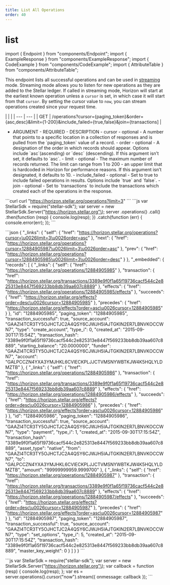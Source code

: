 ```yaml
---
title: List All Operations
order: 40
---
```


# list

import { Endpoint } from "components/Endpoint"; import { ExampleResponse } from "components/ExampleResponse"; import { CodeExample } from "components/CodeExample"; import { AttributeTable } from "components/AttributeTable";

This endpoint lists all successful operations and can be used in [streaming](../../introduction/streaming.md) mode. Streaming mode allows you to listen for new operations as they are added to the Stellar ledger. If called in streaming mode, Horizon will start at the earliest known operation unless a `cursor` is set, in which case it will start from that `cursor`. By setting the cursor value to `now`, you can stream operations created since your request time.

 \| \| \| \| --- \| --- \| \| GET \| /operations?cursor={paging\_token}&order={asc,desc}&limit={1-200}&include\_failed={true,false}&join={transactions\] \|

 - ARGUMENT - REQUIRED - DESCRIPTION - cursor - optional - A number that points to a specific location in a collection of responses and is pulled from the \`paging\_token\` value of a record. - order - optional - A designation of the order in which records should appear. Options include \`asc\`\(ascending\) or \`desc\` \(descending\). If this argument isn’t set, it defaults to \`asc\`. - limit - optional - The maximum number of records returned. The limit can range from 1 to 200 - an upper limit that is hardcoded in Horizon for performance reasons. If this argument isn’t designated, it defaults to 10. - include\_failed - optional - Set to true to include failed operations in results. Options include \`true\` and \`false\`. - join - optional - Set to \`transactions\` to include the transactions which created each of the operations in the response.

 \`\`\`curl curl "https://horizon.stellar.org/operations?limit=3" \`\`\` \`\`\`js var StellarSdk = require\("stellar-sdk"\); var server = new StellarSdk.Server\("https://horizon.stellar.org"\); server .operations\(\) .call\(\) .then\(function \(resp\) { console.log\(resp\); }\) .catch\(function \(err\) { console.error\(err\); }\); \`\`\`

 \`\`\`json { "\_links": { "self": { "href": "https://horizon.stellar.org/operations?cursor=\u0026limit=3\u0026order=asc" }, "next": { "href": "https://horizon.stellar.org/operations?cursor=12884905987\u0026limit=3\u0026order=asc" }, "prev": { "href": "https://horizon.stellar.org/operations?cursor=12884905985\u0026limit=3\u0026order=desc" } }, "\_embedded": { "records": \[ { "\_links": { "self": { "href": "https://horizon.stellar.org/operations/12884905985" }, "transaction": { "href": "https://horizon.stellar.org/transactions/3389e9f0f1a65f19736cacf544c2e825313e8447f569233bb8db39aa607c8889" }, "effects": { "href": "https://horizon.stellar.org/operations/12884905985/effects" }, "succeeds": { "href": "https://horizon.stellar.org/effects?order=desc\u0026cursor=12884905985" }, "precedes": { "href": "https://horizon.stellar.org/effects?order=asc\u0026cursor=12884905985" } }, "id": "12884905985", "paging\_token": "12884905985", "transaction\_successful": true, "source\_account": "GAAZI4TCR3TY5OJHCTJC2A4QSY6CJWJH5IAJTGKIN2ER7LBNVKOCCWN7", "type": "create\_account", "type\_i": 0, "created\_at": "2015-09-30T17:15:54Z", "transaction\_hash": "3389e9f0f1a65f19736cacf544c2e825313e8447f569233bb8db39aa607c8889", "starting\_balance": "20.0000000", "funder": "GAAZI4TCR3TY5OJHCTJC2A4QSY6CJWJH5IAJTGKIN2ER7LBNVKOCCWN7", "account": "GALPCCZN4YXA3YMJHKL6CVIECKPLJJCTVMSNYWBTKJW4K5HQLYLDMZTB" }, { "\_links": { "self": { "href": "https://horizon.stellar.org/operations/12884905986" }, "transaction": { "href": "https://horizon.stellar.org/transactions/3389e9f0f1a65f19736cacf544c2e825313e8447f569233bb8db39aa607c8889" }, "effects": { "href": "https://horizon.stellar.org/operations/12884905986/effects" }, "succeeds": { "href": "https://horizon.stellar.org/effects?order=desc\u0026cursor=12884905986" }, "precedes": { "href": "https://horizon.stellar.org/effects?order=asc\u0026cursor=12884905986" } }, "id": "12884905986", "paging\_token": "12884905986", "transaction\_successful": true, "source\_account": "GAAZI4TCR3TY5OJHCTJC2A4QSY6CJWJH5IAJTGKIN2ER7LBNVKOCCWN7", "type": "payment", "type\_i": 1, "created\_at": "2015-09-30T17:15:54Z", "transaction\_hash": "3389e9f0f1a65f19736cacf544c2e825313e8447f569233bb8db39aa607c8889", "asset\_type": "native", "from": "GAAZI4TCR3TY5OJHCTJC2A4QSY6CJWJH5IAJTGKIN2ER7LBNVKOCCWN7", "to": "GALPCCZN4YXA3YMJHKL6CVIECKPLJJCTVMSNYWBTKJW4K5HQLYLDMZTB", "amount": "99999999959.9999700" }, { "\_links": { "self": { "href": "https://horizon.stellar.org/operations/12884905987" }, "transaction": { "href": "https://horizon.stellar.org/transactions/3389e9f0f1a65f19736cacf544c2e825313e8447f569233bb8db39aa607c8889" }, "effects": { "href": "https://horizon.stellar.org/operations/12884905987/effects" }, "succeeds": { "href": "https://horizon.stellar.org/effects?order=desc\u0026cursor=12884905987" }, "precedes": { "href": "https://horizon.stellar.org/effects?order=asc\u0026cursor=12884905987" } }, "id": "12884905987", "paging\_token": "12884905987", "transaction\_successful": true, "source\_account": "GAAZI4TCR3TY5OJHCTJC2A4QSY6CJWJH5IAJTGKIN2ER7LBNVKOCCWN7", "type": "set\_options", "type\_i": 5, "created\_at": "2015-09-30T17:15:54Z", "transaction\_hash": "3389e9f0f1a65f19736cacf544c2e825313e8447f569233bb8db39aa607c8889", "master\_key\_weight": 0 } \] } } \`\`\`

 \`\`\`js var StellarSdk = require\("stellar-sdk"\); var server = new StellarSdk.Server\("https://horizon.stellar.org"\); var callback = function \(resp\) { console.log\(resp\); }; var es = server.operations\(\).cursor\("now"\).stream\({ onmessage: callback }\); \`\`\`

